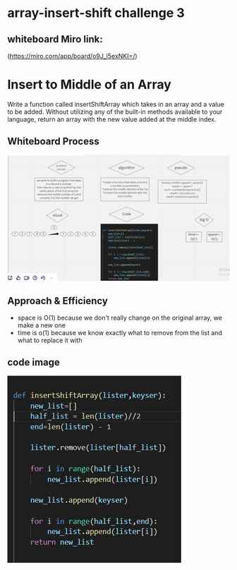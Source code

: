 # array-insert-shift challenge 3


## whiteboard Miro link:
(https://miro.com/app/board/o9J_l5exNKI=/)

# Insert to Middle of an Array
<!-- Description of the challenge -->
Write a function called insertShiftArray which takes in an array and a value to be added. Without utilizing any of the built-in methods available to your language, return an array with the new value added at the middle index.

## Whiteboard Process
<!-- Embedded whiteboard image -->
![challenge 2](Screenshot(276).png)

## Approach & Efficiency
<!-- What approach did you take? Discuss Why. What is the Big O space/time for this approach? -->
- space is O(1) because we don't really change on the original array, we make a new one
- time is o(1) because we know exactly what to remove from the list and what to replace it with

## code image
![code link](Screenshot(272).png)